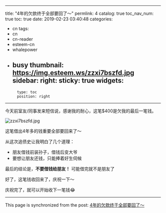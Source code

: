 
---
title: "4年的欠款终于全部要回了～"
permlink: 4
catalog: true
toc_nav_num: true
toc: true
date: 2019-02-23 03:40:48
categories:
- cn
tags:
- cn
- cn-reader
- esteem-cn
- whalepower
- busy
thumbnail: https://img.esteem.ws/zzxi7bszfd.jpg
sidebar:
    right:
        sticky: true
widgets:
    -
        type: toc
        position: right
---


今天前室友/同事发来短信说，感谢我的耐心，这笔$400是欠我的最后一笔钱。

![zzxi7bszfd.jpg](https://img.esteem.ws/zzxi7bszfd.jpg)

这笔借出4年多的钱重要全部要回来了～

从这次追债史让我明白了几个道理：
* 朋友借钱前装孙子，借钱后变大爷
* 要想让朋友还钱，只能捧着好生伺候

最后的结论是，**不要借钱给朋友！**
可能借完就不是朋友了

好了，这笔钱收回来了，庆祝一下～

庆祝完了，就可以开始收下一笔钱😂




- - -

This page is synchronized from the post: [4年的欠款终于全部要回了～](https://steemit.com/@ericet/4)
